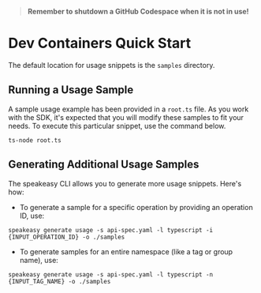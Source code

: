 
> **Remember to shutdown a GitHub Codespace when it is not in use!**

# Dev Containers Quick Start

The default location for usage snippets is the `samples` directory.

## Running a Usage Sample

A sample usage example has been provided in a `root.ts` file. As you work with the SDK, it's expected that you will modify these samples to fit your needs. To execute this particular snippet, use the command below.

```
ts-node root.ts
```

## Generating Additional Usage Samples

The speakeasy CLI allows you to generate more usage snippets. Here's how:

- To generate a sample for a specific operation by providing an operation ID, use:

```
speakeasy generate usage -s api-spec.yaml -l typescript -i {INPUT_OPERATION_ID} -o ./samples
```

- To generate samples for an entire namespace (like a tag or group name), use:

```
speakeasy generate usage -s api-spec.yaml -l typescript -n {INPUT_TAG_NAME} -o ./samples
```

